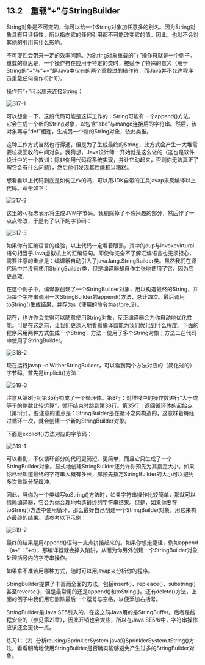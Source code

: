 ## 13.2　重载“+”与StringBuilder

String对象是不可变的，你可以给一个String对象加任意多的别名。因为String对象具有只读特性，所以指向它的任何引用都不可能改变它的值，因此，也就不会对其他的引用有什么影响。

不可变性会带来一定的效率问题。为String对象重载的“+”操作符就是一个例子。重载的意思是，一个操作符在应用于特定的类时，被赋予了特殊的意义（用于String的“+”与“+=”是Java中仅有的两个重载过的操作符，而Java并不允许程序员重载任何操作符[^1]）。

操作符“+”可以用来连接String：

![317-1](../Images/image03053.jpeg)

可以想象一下，这段代码可能是这样工作的：String可能有一个append()方法，它会生成一个新的String对象，以包含“abc”与mango连接后的字符串。然后，该对象再与“def”相连，生成另一个新的String对象，依此类推。

这种工作方式当然也行得通，但是为了生成最终的String，此方式会产生一大堆需要垃圾回收的中间对象。我猜想，Java设计师一开始就是这么做的（这也是软件设计中的一个教训：除非你用代码将系统实现，并让它动起来，否则你无法真正了解它会有什么问题），然后他们发现其性能相当糟糕。

想看看以上代码到底是如何工作的吗，可以用JDK自带的工具javap来反编译以上代码。命令如下：

![317-2](../Images/image03054.jpeg)

这里的-c标志表示将生成JVM字节码。我剔除掉了不感兴趣的部分，然后作了一点点修改，于是有了以下的字节码：

![317-3](../Images/image03055.jpeg)

如果你有汇编语言的经验，以上代码一定看着眼熟，其中的dup与invokevirtural语句相当于Java虚拟机上的汇编语句。即使你完全不了解汇编语言也无须担心，需要注意的重点是：编译器自动引入了java.lang.StringBuilder类。虽然我们在源代码中并没有使用StringBuilder类，但是编译器却自作主张地使用了它，因为它更高效。

在这个例子中，编译器创建了一个StringBuilder对象，用以构造最终的String，并为每个字符串调用一次StringBuilder的append()方法，总计四次。最后调用toString()生成结果，并存为s（使用的命令为astore_2）。

现在，也许你会觉得可以随意使用String对象，反正编译器会为你自动地优化性能。可是在这之前，让我们更深入地看看编译器能为我们优化到什么程度。下面的程序采用两种方式生成一个String：方法一使用了多个String对象；方法二在代码中使用了StringBuilder。

![318-2](../Images/image03056.jpeg)

现在运行javap -c WitherStringBuilder，可以看到两个方法对应的（简化过的）字节码。首先是implicit()方法：

![318-3](../Images/image03057.jpeg)

注意从第8行到第35行构成了一个循环体。第8行：对堆栈中的操作数进行“大于或等于的整数比较运算”，循环结束时跳到第38行。第35行：返回循环体的起始点（第5行）。要注意的重点是：StringBuilder是在循环之内构造的，这意味着每经过循环一次，就会创建一个新的StringBuilder对象。

下面是explicit()方法对应的字节码：

![319-1](../Images/image03058.jpeg)

可以看到，不仅循环部分的代码更简短、更简单，而且它只生成了一个StringBuilder对象。显式地创建StringBuilder还允许你预先为其指定大小。如果你已经知道最终的字符串大概有多长，那预先指定StringBuilder的大小可以避免多次重新分配缓冲。

因此，当你为一个类编写toString()方法时，如果字符串操作比较简单，那就可以信赖编译器，它会为你合理地构造最终的字符串结果。但是，如果你要在toString()方法中使用循环，那么最好自己创建一个StringBuilder对象，用它来构造最终的结果。请参考以下示例：

![319-2](../Images/image03059.jpeg)

最终的结果是用append()语句一点点拼接起来的。如果你想走捷径，例如append（a+“：”+c），那编译器就会掉入陷阱，从而为你另外创建一个StringBuilder对象处理括号内的字符串操作。

如果拿不准该用哪种方式，随时可以用javap来分析你的程序。

StringBuilder提供了丰富而全面的方法，包括insert()、repleace()、substring()甚至reverse()，但是最常用的还是append()和toString()。还有delete()方法，上面的例子中我们用它删除最后一个逗号与空格，以便添加右括号。

StringBuilder是Java SE5引入的，在这之前Java用的是StringBuffer。后者是线程安全的（参见第21章），因此开销也会大些，所以在Java SE5/6中，字符串操作应该还会更快一点。

练习1：（2）分析reusing/SprinklerSystem.java的SprinklerSystem.tString()方法，看看明确地使用StringBuilder是否确实能够避免产生过多的StringBuilder对象。